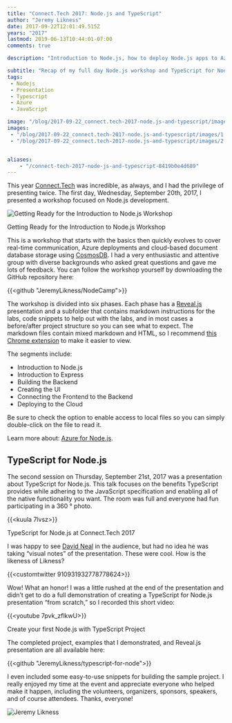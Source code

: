 ```yaml
---
title: "Connect.Tech 2017: Node.js and TypeScript"
author: "Jeremy Likness"
date: 2017-09-22T12:01:49.515Z
years: "2017"
lastmod: 2019-06-13T10:44:01-07:00
comments: true

description: "Introduction to Node.js, how to deploy Node.js apps to Azure and connect to CosmosDB, the benefits of TypeScript and how TypeScript works with Node.js projects."

subtitle: "Recap of my full day Node.js workshop and TypeScript for Node.js talk at Connect.Tech 2017."
tags:
 - Nodejs 
 - Presentation 
 - Typescript 
 - Azure 
 - JavaScript 

image: "/blog/2017-09-22_connect.tech-2017-node.js-and-typescript/images/1.jpeg" 
images:
 - "/blog/2017-09-22_connect.tech-2017-node.js-and-typescript/images/1.jpeg" 
 - "/blog/2017-09-22_connect.tech-2017-node.js-and-typescript/images/2.gif" 


aliases:
    - "/connect-tech-2017-node-js-and-typescript-8419b0e4d689"
---
```


This year [Connect.Tech](http://connect-js.com/) was incredible, as always, and I had the privilege of presenting twice. The first day, Wednesday, September 20th, 2017, I presented a workshop focused on Node.js development.

![Getting Ready for the Introduction to Node.js Workshop](/blog/2017-09-22_connect.tech-2017-node.js-and-typescript/images/1.jpeg)
<figcaption>Getting Ready for the Introduction to Node.js Workshop</figcaption>

This is a workshop that starts with the basics then quickly evolves to cover real-time communication, Azure deployments and cloud-based document database storage using [CosmosDB](/explore-the-cosmos-db-with-net-core-2-0-aab48423dcdc). I had a very enthusiastic and attentive group with diverse backgrounds who asked great questions and gave me lots of feedback. You can follow the workshop yourself by downloading the GitHub repository here:

{{<github "JeremyLikness/NodeCamp">}}

The workshop is divided into six phases. Each phase has a [Reveal.js](https://github.com/hakimel/reveal.js/) presentation and a subfolder that contains markdown instructions for the labs, code snippets to help out with the labs, and in most cases a before/after project structure so you can see what to expect. The markdown files contain mixed markdown and HTML, so I recommend [this Chrome extension](https://chrome.google.com/webstore/detail/markdown-viewer/ckkdlimhmcjmikdlpkmbgfkaikojcbjk) to make it easier to view.

The segments include:

* Introduction to Node.js
* Introduction to Express
* Building the Backend
* Creating the UI
* Connecting the Frontend to the Backend
* Deploying to the Cloud

Be sure to check the option to enable access to local files so you can simply double-click on the file to read it.

Learn more about: [Azure for Node.js](https://docs.microsoft.com/en-us/azure/developer/javascript/?view=azure-node-latest&utm_source=jeliknes&utm_medium=presentation&utm_campaign=connecttech2017&WT.mc_id=connecttech2017-presentation-jeliknes&viewFallbackFrom=azure-node-2.0.0).

## TypeScript for Node.js

The second session on Thursday, September 21st, 2017 was a presentation about TypeScript for Node.js. This talk focuses on the benefits TypeScript provides while adhering to the JavaScript specification and enabling all of the native functionality you want. The room was full and everyone had fun participating in a 360 ° photo.

{{<kuula 7lvsz>}}
<figcaption>TypeScript for Node.js at Connect.Tech 2017</figcaption>

I was happy to see <i class="fab fa-twitter"></i> [David Neal](https://twitter.com/reverentgeek) in the audience, but had no idea he was taking “visual notes” of the presentation. These were cool. How is the likeness of Likness?

{{<customtwitter 910931932778778624>}}

Wow! What an honor! I was a little rushed at the end of the presentation and didn’t get to do a full demonstration of creating a TypeScript for Node.js presentation “from scratch,” so I recorded this short video:

{{<youtube 7pvk_zflkwU>}}
<figcaption>Create your first Node.js with TypeScript Project</figcaption>

The completed project, examples that I demonstrated, and Reveal.js presentation are all available here:

{{<github "JeremyLikness/typescript-for-node">}}

I even included some easy-to-use snippets for building the sample project. I really enjoyed my time at the event and appreciate everyone who helped make it happen, including the volunteers, organizers, sponsors, speakers, and of course attendees. Thanks, everyone!

![Jeremy Likness](/blog/2017-09-22_connect.tech-2017-node.js-and-typescript/images/2.gif)
